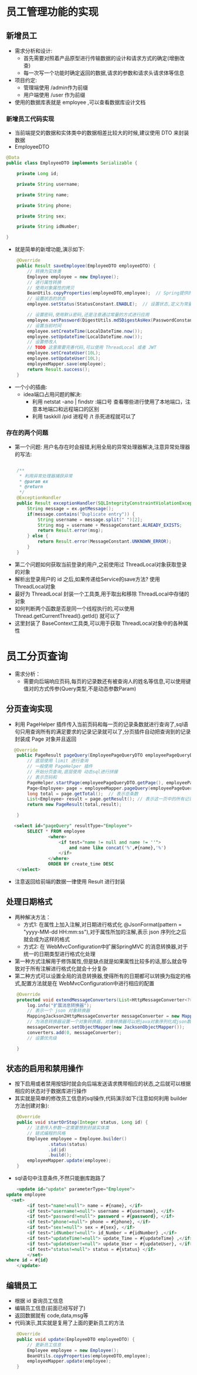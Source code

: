 # 员工管理功能的实现
## 新增员工
- 需求分析和设计:
  - 首先需要对照着产品原型进行传输数据的设计和请求方式的确定(增删改查)
  - 每一次写一个功能时确定返回的数据,请求的参数和请求头请求体等信息
- 项目约定:
  - 管理端使用 /admin作为前缀
  - 用户端使用 /user 作为前缀
- 使用的数据库表就是 employee ,可以查看数据库设计文档
### 新增员工代码实现
- 当前端提交的数据和实体类中的数据相差比较大的时候,建议使用 DTO 来封装数据
- EmployeeDTO
```java
@Data
public class EmployeeDTO implements Serializable {

    private Long id;

    private String username;

    private String name;

    private String phone;

    private String sex;

    private String idNumber;

}
```
- 就是简单的新增功能,演示如下:
```java
    @Override
    public Result saveEmployee(EmployeeDTO employeeDTO) {
        // 转换为实体类
        Employee employee = new Employee();
        // 进行属性转换
        // 使用对象属性的拷贝
        BeanUtils.copyProperties(employeeDTO,employee);  // Spring提供的工具,用于对象属性的拷贝
        // 设置状态的状态
        employee.setStatus(StatusConstant.ENABLE);  // 设置状态,定义为常量,方式硬编码

        // 设置密码,使用默认密码,还是注意通过常量的方式进行应用
        employee.setPassword(DigestUtils.md5DigestAsHex(PasswordConstant.DEFAULT_PASSWORD.getBytes()));
        // 设置当前时间
        employee.setCreateTime(LocalDateTime.now());
        employee.setUpdateTime(LocalDateTime.now());
        // 设置修改人
        // TODO 这里需要完善代码,可以使用 ThreadLocal 或者 JWT
        employee.setCreateUser(10L);
        employee.setUpdateUser(10L);
        employeeMapper.save(employee);
        return Result.success();
    }
```
- 一个小的插曲:
  - idea端口占用问题的解决:
    - 利用 netstat -ano | findstr :端口号  查看哪些进行使用了本地端口，注意本地端口和远程端口的区别
    - 利用 taskkill /pid 进程号 /t 杀死进程就可以了
### 存在的两个问题
- 第一个问题: 用户名存在时会报错,利用全局的异常处理器解决,注意异常处理器的写法:
```java

    /**
     * 利用异常处理器捕获异常
     * @param ex
     * @return
     */
    @ExceptionHandler
    public Result exceptionHandler(SQLIntegrityConstraintViolationException ex) {
        String message = ex.getMessage();
        if(message.contains("Duplicate entry")) {
            String username = message.split(" ")[2];
            String msg = username + MessageConstant.ALREADY_EXISTS;
            return Result.error(msg);
        } else {
            return Result.error(MessageConstant.UNKNOWN_ERROR);
        }
    }
```
- 第二个问题如何获取当前登录的用户,之前使用过 ThreadLocal对象获取登录的对象
- 解析出登录用户的 id 之后,如果传递给Service的save方法? 使用 ThreadLocal对象
- 最好为 ThreadLocal 封装一个工具类,用于取出和移除 ThreadLocal中存储的对象
- 如何判断两个函数是否是同一个线程执行的,可以使用 Thread.getCurrentThread().getId() 就可以了
- 这里封装了 BaseContext工具类,可以用于获取 ThreadLocal对象中的各种属性
# 员工分页查询
- 需求分析：
  - 需要向后端响应页码,每页的记录数还有被查询人的姓名等信息,可以使用键值对的方式传参(Query类型,不是动态参数Param)
## 分页查询实现
- 利用 PageHelper 插件传入当前页码和每一页的记录条数就进行查询了,sql语句只用查询所有的满足要求的记录记录就可以了,分页插件自动把查询到的记录封装成 Page 对象并且返回
```java
   @Override
    public PageResult pageQuery(EmployeePageQueryDTO employeePageQueryDTO) {
        // 底层使用 limit 进行查询
        // 一般使用 PageHelper 插件
        // 开始分页查询,底层使用 动态sql进行拼接
        // 表示页码和
        PageHelper.startPage(employeePageQueryDTO.getPage(), employeePageQueryDTO.getPageSize());
        Page<Employee> page = employeeMapper.pageQuery(employeePageQueryDTO);
        long total = page.getTotal();  // 表示总条数
        List<Employee> result = page.getResult(); // 表示这一页中的所有记录
        return new PageResult(total,result);

    }
```
```sql
   <select id="pageQuery" resultType="Employee">
        SELECT * FROM employee
                <where>
                    <if test="name != null and name != ''">
                        and name like concat('%',#{name},'%')
                    </if> 
                </where>
                ORDER BY create_time DESC 
    </select>
```
- 注意返回给前端的数据一律使用 Result 进行封装
## 处理日期格式
- 两种解决方法：
  - 方式1: 在属性上加入注解,对日期进行格式化 @JsonFormat(pattern = "yyyy-MM-dd HH:mm:ss"),对于属性所加的注解,表示 json 序列化之后就会成为这样的格式
  - 方式2: 在 WebMvcConfiguration中扩展SpringMVC 的消息转换器,对于统一的日期类型进行格式化处理
- 第一种方式注解用于修饰属性,但是缺点就是如果属性比较多的话,那么就会导致对于所有注解进行格式化就会十分复杂
- 第二种方式可以设置全局的消息转换器,使得所有的日期都可以转换为指定的格式,配置方法就是在 WebMvcConfiguration中进行相应的配置
```java
    @Override
    protected void extendMessageConverters(List<HttpMessageConverter<?>> converters) {
        log.info("扩展消息转换器");
        // 表示一个 json 对象转换器
        MappingJackson2HttpMessageConverter messageConverter = new MappingJackson2HttpMessageConverter();
        // 为消息转换器设置一个对象转换器，对象转换器可以把java对象序列化成json数据,注意其中的写法
        messageConverter.setObjectMapper(new JacksonObjectMapper());
        converters.add(0, messageConverter);
        // 设置优先级

    }
```
## 状态的启用和禁用操作
- 按下启用或者禁用按钮时就会向后端发送请求携带相应的状态,之后就可以根据相应的状态对于数据库进行操作
- 其实就是简单的修改员工信息的sql操作,代码演示如下(注意如何利用 builder 方法创建对象):
```java
    @Override
    public void startOrStop(Integer status, Long id) {
        // 注意传入参数一定需要想到封装实体类
        // 链式编程的风格
        Employee employee = Employee.builder()
                .status(status)
                .id(id)
                .build();
        employeeMapper.update(employee);
    }
```
- sql语句中注意条件,不然只能删库跑路了
```sql
    <update id="update" parameterType="Employee">
update employee
  <set>
        <if test="name!=null"> name = #{name}, </if>
        <if test="username!=null"> username = #{username}, </if>
        <if test="password!=null"> password = #{password}, </if>
        <if test="phone!=null"> phone = #{phone}, </if>
        <if test="sex!=null"> sex = #{sex}, </if>
        <if test="idNumber!=null"> id_Number = #{idNumber} ,</if>
        <if test="updateTime!=null"> update_Time = #{updateTime} ,</if>
        <if test="updateUser!=null"> update_User = #{updateUser}, </if>
        <if test="status!=null"> status = #{status} </if>
        </set>
where id = #{id}
    </update>
```
## 编辑员工
- 根据 id 查询员工信息
- 编辑员工信息(前面已经写好了)
- 返回数据就有 code,data,msg等
- 代码演示,其实就是复用了上面的更新员工的方法
```java
    @Override
    public void update(EmployeeDTO employeeDTO) {
        // 更新员工信息
        Employee employee = new Employee();
        BeanUtils.copyProperties(employeeDTO,employee);
        employeeMapper.update(employee);
    }
```



